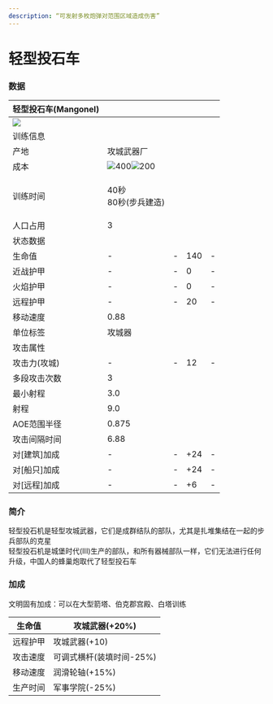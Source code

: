 ```yaml
---
description: “可发射多枚炮弹对范围区域造成伤害”
---
```


# 轻型投石车

### 数据

| 轻型投石车(Mangonel)                                                                                                                     |                                                                                                                                                                                                      |   |     |   |
| ----------------------------------------------------------------------------------------------------------------------------------- | ---------------------------------------------------------------------------------------------------------------------------------------------------------------------------------------------------- | - | --- | - |
| ![](https://seicing-1257171891.cos.ap-nanjing.myqcloud.com/3fatcatpool/aoe4/tech/%E8%BD%BB%E5%9E%8B%E6%8A%95%E7%9F%B3%E8%BD%A6.png) |                                                                                                                                                                                                      |   |     |   |
| 训练信息                                                                                                                                |                                                                                                                                                                                                      |   |     |   |
| 产地                                                                                                                                  | 攻城武器厂                                                                                                                                                                                                |   |     |   |
| 成本                                                                                                                                  | ![](https://seicing-1257171891.cos.ap-nanjing.myqcloud.com/3fatcatpool/aoe4/tech/%E6%9C%A8.png)400![](https://seicing-1257171891.cos.ap-nanjing.myqcloud.com/3fatcatpool/aoe4/tech/%E9%87%91.png)200 |   |     |   |
| 训练时间                                                                                                                                | <p>40秒<br>80秒(步兵建造)</p>                                                                                                                                                                              |   |     |   |
| 人口占用                                                                                                                                | 3                                                                                                                                                                                                    |   |     |   |
| 状态数据                                                                                                                                |                                                                                                                                                                                                      |   |     |   |
| 生命值                                                                                                                                 | -                                                                                                                                                                                                    | - | 140 | - |
| 近战护甲                                                                                                                                | -                                                                                                                                                                                                    | - | 0   | - |
| 火焰护甲                                                                                                                                | -                                                                                                                                                                                                    | - | 0   | - |
| 远程护甲                                                                                                                                | -                                                                                                                                                                                                    | - | 20  | - |
| 移动速度                                                                                                                                | 0.88                                                                                                                                                                                                 |   |     |   |
| 单位标签                                                                                                                                | 攻城器                                                                                                                                                                                                  |   |     |   |
| 攻击属性                                                                                                                                |                                                                                                                                                                                                      |   |     |   |
| 攻击力(攻城)                                                                                                                             | -                                                                                                                                                                                                    | - | 12  | - |
| 多段攻击次数                                                                                                                              | 3                                                                                                                                                                                                    |   |     |   |
| 最小射程                                                                                                                                | 3.0                                                                                                                                                                                                  |   |     |   |
| 射程                                                                                                                                  | 9.0                                                                                                                                                                                                  |   |     |   |
| AOE范围半径                                                                                                                             | 0.875                                                                                                                                                                                                |   |     |   |
| 攻击间隔时间                                                                                                                              | 6.88                                                                                                                                                                                                 |   |     |   |
| 对\[建筑]加成                                                                                                                            | -                                                                                                                                                                                                    | - | +24 | - |
| 对\[船只]加成                                                                                                                            | -                                                                                                                                                                                                    | - | +24 | - |
| 对\[远程]加成                                                                                                                            | -                                                                                                                                                                                                    | - | +6  | - |

### 简介 <a href="#jia" id="jia"></a>

轻型投石机是轻型攻城武器，它们是成群结队的部队，尤其是扎堆集结在一起的步兵部队的克星\
轻型投石机是城堡时代(III)生产的部队，和所有器械部队一样，它们无法进行任何升级，中国人的蜂巢炮取代了轻型投石车

### 加成

文明固有加成：可以在大型箭塔、伯克郡宫殿、白塔训练

| 生命值  | <img src="https://seicing-1257171891.cos.ap-nanjing.myqcloud.com/3fatcatpool/aoe4/tech/%E6%94%BB%E5%9F%8E%E6%AD%A6%E5%99%A8.png" alt="" data-size="line">攻城武器(+20%)               |
| ---- | --------------------------------------------------------------------------------------------------------------------------------------------------------------------------------- |
| 远程护甲 | <img src="https://seicing-1257171891.cos.ap-nanjing.myqcloud.com/3fatcatpool/aoe4/tech/%E6%94%BB%E5%9F%8E%E6%AD%A6%E5%99%A8.png" alt="" data-size="line">攻城武器(+10)                |
| 攻击速度 | <img src="https://seicing-1257171891.cos.ap-nanjing.myqcloud.com/3fatcatpool/aoe4/tech/%E5%8F%AF%E8%B0%83%E5%BC%8F%E6%A8%AA%E6%9D%86.png" alt="" data-size="line">可调式横杆(装填时间-25%) |
| 移动速度 | <img src="https://seicing-1257171891.cos.ap-nanjing.myqcloud.com/3fatcatpool/aoe4/tech/%E6%B6%A6%E6%BB%91%E8%BD%AE%E8%BD%B4.png" alt="" data-size="line">润滑轮轴(+15%)               |
| 生产时间 | <img src="https://seicing-1257171891.cos.ap-nanjing.myqcloud.com/3fatcatpool/aoe4/tech/%E5%86%9B%E4%BA%8B%E5%AD%A6%E9%99%A2.png" alt="" data-size="line">军事学院(-25%)               |
